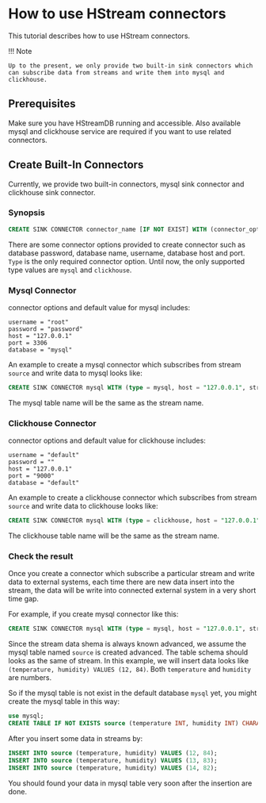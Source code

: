 # How to use HStream connectors
This tutorial describes how to use HStream connectors. 

!!! Note

```
Up to the present, we only provide two built-in sink connectors which can subscribe data from streams and write them into mysql and clickhouse.
```

## Prerequisites 
Make sure you have HStreamDB running and accessible. Also available mysql and clickhouse service are required if you want to use related connectors.

## Create Built-In Connectors
Currently, we provide two built-in connectors, mysql sink connector and clickhouse sink connector.

### Synopsis

```sql
CREATE SINK CONNECTOR connector_name [IF NOT EXIST] WITH (connector_options [...]);
```
There are some connector options provided to create connector such as database password, database name, username, database host and port.
`Type` is the only required connector option. Until now, the only supported type values are `mysql` and `clickhouse`.


### Mysql Connector

connector options and default value for mysql includes:
```
username = "root"
password = "password"
host = "127.0.0.1"
port = 3306
database = "mysql"
```

An example to create a mysql connector which subscribes from stream `source` and write data to mysql looks like:
```sql
CREATE SINK CONNECTOR mysql WITH (type = mysql, host = "127.0.0.1", stream = source);
```
The mysql table name will be the same as the stream name.

### Clickhouse Connector

connector options and default value for clickhouse includes:
```
username = "default"
password = ""
host = "127.0.0.1"
port = "9000"
database = "default"
```

An example to create a clickhouse connector which subscribes from stream `source` and write data to clickhouse looks like:
```sql
CREATE SINK CONNECTOR mysql WITH (type = clickhouse, host = "127.0.0.1", stream = source);
```
The clickhouse table name will be the same as the stream name.

### Check the result
Once you create a connector which subscribe a particular stream and write data to external systems, each time there are new data insert into the stream, the data will be write into connected external system in a very short time gap. 

For example, if you create mysql connector like this: 
```sql
CREATE SINK CONNECTOR mysql WITH (type = mysql, host = "127.0.0.1", stream = source);
```

Since the stream data shema is always known advanced, we assume the mysql table named `source` is created advanced. The table schema should looks as the same of stream. In this example, we will insert data looks like `(temperature, humidity) VALUES (12, 84)`. Both `temperature` and `humidity` are numbers.

So if the mysql table is not exist in the default database `mysql` yet, you might create the mysql table in this way:

```sql
use mysql;
CREATE TABLE IF NOT EXISTS source (temperature INT, humidity INT) CHARACTER SET utf8;
```

After you insert some data in streams by:

```sql
INSERT INTO source (temperature, humidity) VALUES (12, 84);
INSERT INTO source (temperature, humidity) VALUES (13, 83);
INSERT INTO source (temperature, humidity) VALUES (14, 82);
```

You should found your data in mysql table very soon after the insertion are done.
